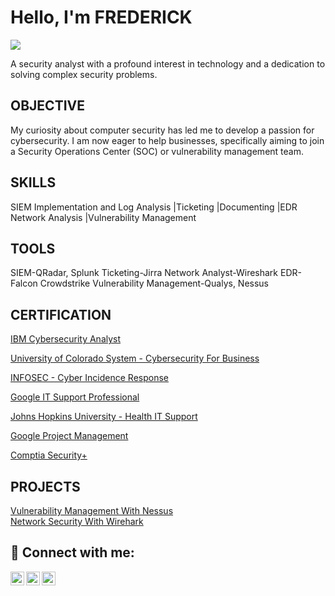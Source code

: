 # Hello, I'm FREDERICK
<a href="(https://www.linkedin.com/in/frederickoamankwah/)"><img src="https://img.shields.io/badge/-LinkedIn-0072b1?&style=for-the-badge&logo=linkedin&logoColor=white" /></a>


A security analyst with a profound interest in technology and a dedication to solving complex security problems.

## OBJECTIVE
My curiosity about computer security has led me to develop a passion for cybersecurity. I am now eager to help businesses, specifically aiming to join a Security Operations Center (SOC) or vulnerability management team.


## SKILLS                      
SIEM Implementation and Log Analysis |Ticketing |Documenting |EDR Network Analysis |Vulnerability Management
   


## TOOLS
SIEM-QRadar, Splunk
Ticketing-Jirra
Network Analyst-Wireshark
EDR-Falcon Crowdstrike
Vulnerability Management-Qualys, Nessus

## CERTIFICATION
[IBM Cybersecurity Analyst](https://coursera.org/share/b7682793c4bb6426ece74bdaad6801ef) 

[University of Colorado System - Cybersecurity For Business](https://coursera.org/share/fe74f9bb1ed8dae2bdf59727699ef584)    

[INFOSEC - Cyber Incidence Response](https://coursera.org/share/1906e72cf58cc0ff9ecc9eac376b8cfa)  

[Google IT Support Professional](https://coursera.org/share/3481589d829e25f0be5d814801cdee72)

[Johns Hopkins University - Health IT Support](https://coursera.org/share/464a4edcc542a9b36df32925a8d17395)

[Google Project Management](https://coursera.org/share/dc23030944f4055bc5517ba8486cf535)

[Comptia Security+](https://www.credly.com/badges/76f7bdc7-18d9-466e-aef5-48581efefcc9)  





## PROJECTS
[Vulnerability Management With Nessus](https://www.credly.com/badges/76f7bdc7-18d9-466e-aef5-48581efefcc9)  
[Network Security With Wirehark](https://www.credly.com/badges/76f7bdc7-18d9-466e-aef5-48581efefcc9)  



 

  




<h2> 🤳 Connect with me:</h2>

[<img align="left" alt="FrederickOPPONGAMANKWAAH | YouTube" width="22px" src="https://cdn.jsdelivr.net/npm/simple-icons@v3/icons/youtube.svg" />][youtube]
[<img align="left" alt="FrederickOppongAmankwah | Twitter" width="22px" src="https://cdn.jsdelivr.net/npm/simple-icons@v3/icons/twitter.svg" />][twitter]
[<img align="left" alt="FrederickOppongAmankwah | LinkedIn" width="22px" src="https://cdn.jsdelivr.net/npm/simple-icons@v3/icons/linkedin.svg" />][linkedin]

[twitter]: https://twitter.com/phreddie4
[youtube]: https://www.youtube.com/channel/UCI3SRvrAmO86aJhC7QobsXA
[instagram]: https://www.instagram.com/blackfadahood/
[linkedin]: https://www.linkedin.com/in/frederickoamankwah



<!--
**phreddie4/phreddie4** is a ✨ _special_ ✨ repository because its `README.md` (this file) appears on your GitHub profile.

Here are some ideas to get you started:

- 🔭 I’m currently working on ...
- 🌱 I’m currently learning ...
- 👯 I’m looking to collaborate on ...
- 🤔 I’m looking for help with ...
- 💬 Ask me about ...
- 📫 How to reach me: ...
- 😄 Pronouns: ...
- ⚡ Fun fact: ...
-->
